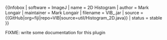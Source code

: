 {{Infobox
| software               = ImageJ
| name                   = 2D Histogram
| author                 = Mark Longair
| maintainer             = Mark Longair
| filename               = VIB_.jar
| source                 = {{GitHub|org=fiji|repo=VIB|source=util/Histogram_2D.java}}
| status                 = stable
}}

FIXME: write some documentation for this plugin
